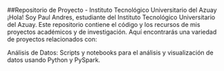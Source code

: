 
##Repositorio de Proyecto - Instituto Tecnológico Universitario del Azuay
¡Hola! Soy Paul Andres, estudiante del Instituto Tecnológico Universitario del Azuay. Este repositorio contiene el código y los recursos de mis proyectos académicos y de investigación. Aquí encontrarás una variedad de proyectos relacionados con:

Análisis de Datos: Scripts y notebooks para el análisis y visualización de datos usando Python y PySpark.
